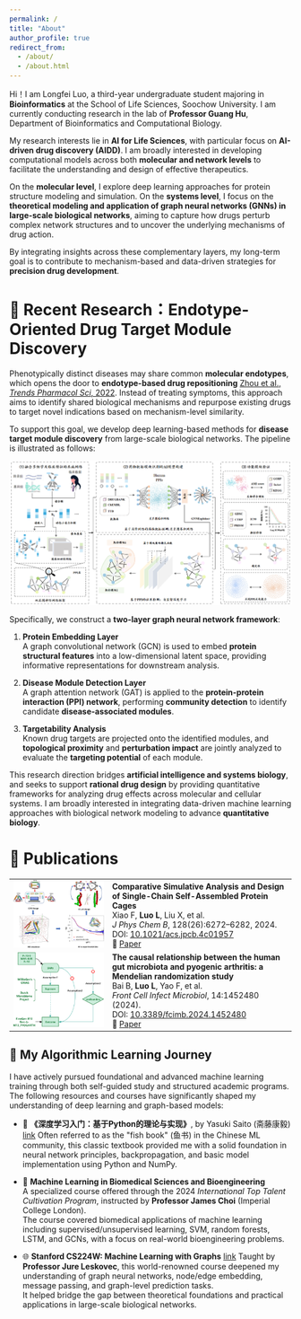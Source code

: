 ```yaml
---
permalink: /
title: "About"
author_profile: true
redirect_from: 
  - /about/
  - /about.html
---
```


Hi！I am Longfei Luo, a third-year undergraduate student majoring in **Bioinformatics** at the School of Life Sciences, Soochow University. I am currently conducting research in the lab of **Professor Guang Hu**, Department of Bioinformatics and Computational Biology.

My research interests lie in **AI for Life Sciences**, with particular focus on **AI-driven drug discovery (AIDD)**. I am broadly interested in developing computational models across both **molecular and network levels** to facilitate the understanding and design of effective therapeutics.

On the **molecular level**, I explore deep learning approaches for protein structure modeling and simulation. On the **systems level**, I focus on the **theoretical modeling and application of graph neural networks (GNNs) in large-scale biological networks**, aiming to capture how drugs perturb complex network structures and to uncover the underlying mechanisms of drug action.

By integrating insights across these complementary layers, my long-term goal is to contribute to mechanism-based and data-driven strategies for **precision drug development**.

🔬 Recent Research：Endotype-Oriented Drug Target Module Discovery
======

Phenotypically distinct diseases may share common **molecular endotypes**, which opens the door to **endotype-based drug repositioning** [Zhou et al., *Trends Pharmacol Sci*, 2022](https://www.cell.com/trends/pharmacological-sciences/pdf/S0165-6147(21)00221-2.pdf). Instead of treating symptoms, this approach aims to identify shared biological mechanisms and repurpose existing drugs to target novel indications based on mechanism-level similarity.

To support this goal, we develop deep learning-based methods for **disease target module discovery** from large-scale biological networks. The pipeline is illustrated as follows:

![Technical Framework](research_pipline.png)

Specifically, we construct a **two-layer graph neural network framework**:

1. **Protein Embedding Layer**  
   A graph convolutional network (GCN) is used to embed **protein structural features** into a low-dimensional latent space, providing informative representations for downstream analysis.

2. **Disease Module Detection Layer**  
   A graph attention network (GAT) is applied to the **protein-protein interaction (PPI) network**, performing **community detection** to identify candidate **disease-associated modules**.

3. **Targetability Analysis**  
   Known drug targets are projected onto the identified modules, and **topological proximity** and **perturbation impact** are jointly analyzed to evaluate the **targeting potential** of each module.

This research direction bridges **artificial intelligence and systems biology**, and seeks to support **rational drug design** by providing quantitative frameworks for analyzing drug effects across molecular and cellular systems. I am broadly interested in integrating data-driven machine learning approaches with biological network modeling to advance **quantitative biology**.

📝 Publications
======

<table>
  <tr>
    <td width="35%">
      <img src="jpcb.png" alt="Protein Cage Paper" style="width:100%">
    </td>
    <td>
      <b>Comparative Simulative Analysis and Design of Single-Chain Self-Assembled Protein Cages</b><br>
      Xiao F, <b>Luo L</b>, Liu X, et al.<br>
      <i>J Phys Chem B</i>, 128(26):6272–6282, 2024.<br>
      DOI: <a href="https://doi.org/10.1021/acs.jpcb.4c01957" target="_blank">10.1021/acs.jpcb.4c01957</a><br>
      🔗 <a href="https://pubs.acs.org/doi/10.1021/acs.jpcb.4c01957" target="_blank">Paper</a>
    </td>
  </tr>

  <tr>
    <td>
      <img src="fcimb.png" alt="Gut Microbiota MR" style="width:100%">
    </td>
    <td>
      <b>The causal relationship between the human gut microbiota and pyogenic arthritis: a Mendelian randomization study</b><br>
      Bai B, <b>Luo L</b>, Yao F, et al.<br>
      <i>Front Cell Infect Microbiol</i>, 14:1452480 (2024).<br>
      DOI: <a href="https://doi.org/10.3389/fcimb.2024.1452480" target="_blank">10.3389/fcimb.2024.1452480</a><br>
      🔗 <a href="https://www.frontiersin.org/articles/10.3389/fcimb.2024.1452480/full" target="_blank">Paper</a>
    </td>
  </tr>
</table>



📘 My Algorithmic Learning Journey
------
I have actively pursued foundational and advanced machine learning training through both self-guided study and structured academic programs. The following resources and courses have significantly shaped my understanding of deep learning and graph-based models:

- 📖 **《深度学习入门：基于Python的理论与实现》**, by Yasuki Saito (斋藤康毅) [link](https://github.com/qiaohaoforever/DeepLearningFromScratch)
  Often referred to as the "fish book" (鱼书) in the Chinese ML community, this classic textbook provided me with a solid foundation in neural network principles, backpropagation, and basic model implementation using Python and NumPy.

- 🧬 **Machine Learning in Biomedical Sciences and Bioengineering**  
  A specialized course offered through the 2024 *International Top Talent Cultivation Program*, instructed by **Professor James Choi** (Imperial College London).  
  The course covered biomedical applications of machine learning including supervised/unsupervised learning, SVM, random forests, LSTM, and GCNs, with a focus on real-world bioengineering problems.

- 🌐 **Stanford CS224W: Machine Learning with Graphs**  [link](https://web.stanford.edu/class/cs224w/)
  Taught by **Professor Jure Leskovec**, this world-renowned course deepened my understanding of graph neural networks, node/edge embedding, message passing, and graph-level prediction tasks.  
  It helped bridge the gap between theoretical foundations and practical applications in large-scale biological networks.

